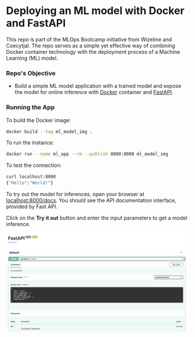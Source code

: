 # Deploying an ML model with Docker and FastAPI

This repo is part of the MLOps Bootcamp initiative from Wizeline and Coecytjal.
The repo serves as a simple yet effective way of combining Docker container technology with the deployment process of a Machine Learning (ML) model.

### Repo's Objective
 - Build a simple ML model application with a trained model and expose the model for online inference with [Docker](https://www.docker.com) container and [FastAPI](https://fastapi.tiangolo.com/).


### Running the App

To build the Docker image:
```bash
docker build --tag ml_model_img .
``` 
To run the instance:
```bash
docker run --name ml_app --rm --publish 8000:8000 ml_model_img
```

To test the connection: 
```bash
curl localhost:8000
{"Hello":"World!"}
```

To try out the model for inferences, open your browser at [localhost:8000/docs](localhost:8000/docs). You should see the API documentation interface, provided by Fast API.

Click on the **Try it out** button and enter the input parameters to get a model inference.

![fast_api_demo](img/fast_api_example.png)
